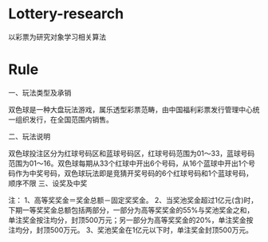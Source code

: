 # Lottery-research
以彩票为研究对象学习相关算法


# Rule
一、玩法类型及承销

双色球是一种大盘玩法游戏，属乐透型彩票范畴，由中国福利彩票发行管理中心统一组织发行，在全国范围内销售。

二、玩法说明

双色球投注区分为红球号码区和蓝球号码区，红球号码范围为01～33，蓝球号码范围为01～16。双色球每期从33个红球中开出6个号码，从16个蓝球中开出1个号码作为中奖号码，双色球玩法即是竞猜开奖号码的6个红球号码和1个蓝球号码，顺序不限
三、设奖及中奖


注：
1、高等奖奖金＝奖金总额－固定奖奖金。
2、当奖池奖金超过1亿元(含)时，下期一等奖奖金总额包括两部分，一部分为高等奖奖金的55%与奖池奖金之和，单注奖金按注均分，封顶500万元；另一部分为高等奖奖金的20%，单注奖金按注均分，封顶500万元。
3、奖池奖金在1亿元以下时，单注奖金封顶500万元。
